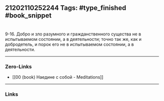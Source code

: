 21202110252244
Tags: #type_finished #book_snippet 
---
# 

 9-16. Добро и зло разумного и гражданственного существа не в испытываемом состоянии, а в деятельности; точно так же, как и добродетель, и порок его не в испытываемом состоянии, а в деятельности. 

---
### Zero-Links
 - [[00 (book) Наедине с собой - Meditations]]
---
### Links
